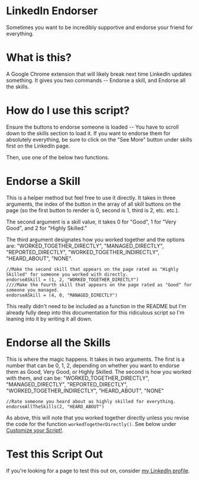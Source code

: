 # LinkedIn Endorser
Sometimes you want to be incredibly supportive and endorse your friend for everything.

# What is this?
A Google Chrome extension that will likely break next time LinkedIn updates something. It gives you two commands -- Endorse a skill, and Endorse all the skills.

# How do I use this script? 
Ensure the buttons to endorse someone is loaded -- You have to scroll down to the skills section to load it. If you want to endorse them for absolutely everything, be sure to click on the "See More" button under skills first on the LinkedIn page.

Then, use one of the below two functions.

# Endorse a Skill

This is a helper method but feel free to use it directly. It takes in three arguments, the index of the button in the array of all skill buttons on the page (so the first button to render is 0, second is 1, third is 2, etc. etc.).

The second argument is a skill value, it takes 0 for "Good", 1 for "Very Good", and 2 for "Highly Skilled."

The third argument designates how you worked together and the options are: "WORKED_TOGETHER_DIRECTLY", "MANAGED_DIRECTLY", "REPORTED_DIRECTLY", "WORKED_TOGETHER_INDIRECTLY", "HEARD_ABOUT", "NONE".

```
//Make the second skill that appears on the page rated as "Highly Skilled" for someone you worked with directly.
endorseASkill = (1, 2, "WORKED_TOGETHER_DIRECTLY")
////Make the fourth skill that appears on the page rated as "Good" for someone you managed.
endorseASkill = (4, 0, "MANAGED_DIRECTLY")
```

This really didn't need to be included as a function in the README but I'm already fully deep into this documentation for this ridiculous script so I'm leaning into it by writing it all down.

# Endorse all the Skills

This is where the magic happens. It takes in two arguments. The first is a number that can be 0, 1, 2, depending on whether you want to endorse them as Good, Very Good, or Highly Skilled. The second is how you worked with them, and can be: "WORKED_TOGETHER_DIRECTLY", "MANAGED_DIRECTLY", "REPORTED_DIRECTLY", "WORKED_TOGETHER_INDIRECTLY", "HEARD_ABOUT", "NONE"

```
//Rate someone you heard about as highly skilled for everything.
endorseAllTheSkills(2, "HEARD_ABOUT")

```

As above, this will note that you worked together directly unless you revise the code for the function `workedTogetherDirectly()`. See below under [Customize your Script!](#Customize-your-Script).

# Test this Script Out

If you're looking for a page to test this out on, consider [my LinkedIn profile](https://www.linkedin.com/in/ndover/).
